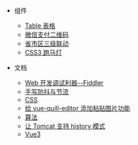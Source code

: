 - 组件

  - [Table 表格](doc/table.md)
  - [微信支付二维码](doc/wxpayqr.md)
  - [省市区三级联动](doc/cascader.md)
  - [CSS3 跑马灯](doc/marquee.md)

- 文档
  - [Web 开发调试利器--Fiddler](doc/fiddler.md)
  - [手写防抖与节流](doc/debounce.md)
  - [CSS](doc/css.md)
  - [给 vue-quill-editor 添加粘贴图片功能](doc/quill.md)
  - [算法](doc/algorithm.md)
  - [让 Tomcat 支持 history 模式](doc/tomcat-history.md)
  - [Vue3](doc/vue3.md)

